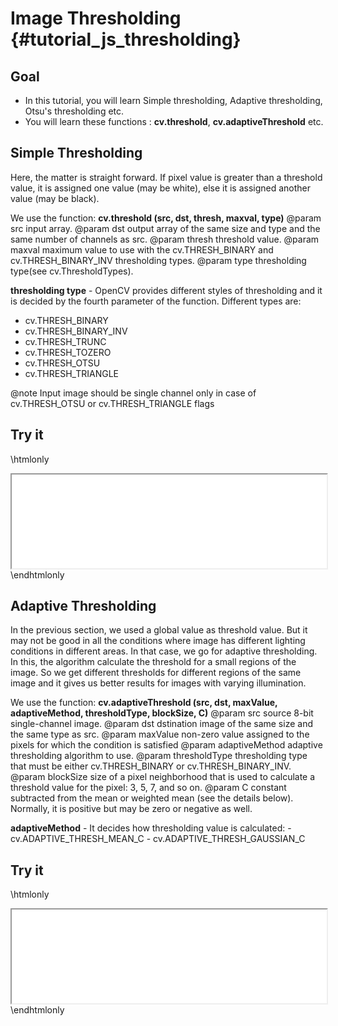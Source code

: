 Image Thresholding {#tutorial_js_thresholding}
==================

Goal
----

-   In this tutorial, you will learn Simple thresholding, Adaptive thresholding, Otsu's thresholding
    etc.
-   You will learn these functions : **cv.threshold**, **cv.adaptiveThreshold** etc.

Simple Thresholding
-------------------

Here, the matter is straight forward. If pixel value is greater than a threshold value, it is
assigned one value (may be white), else it is assigned another value (may be black).

We use the function: **cv.threshold (src, dst, thresh, maxval, type)**
@param src    input array.
@param dst    output array of the same size and type and the same number of channels as src.
@param thresh threshold value.
@param maxval maximum value to use with the cv.THRESH_BINARY and cv.THRESH_BINARY_INV thresholding types.
@param type   thresholding type(see cv.ThresholdTypes).

**thresholding type** - OpenCV provides different styles of thresholding and it is decided
by the fourth parameter of the function. Different types are:

-   cv.THRESH_BINARY
-   cv.THRESH_BINARY_INV
-   cv.THRESH_TRUNC
-   cv.THRESH_TOZERO
-   cv.THRESH_OTSU
-   cv.THRESH_TRIANGLE

@note Input image should be single channel only in case of cv.THRESH_OTSU or cv.THRESH_TRIANGLE flags

Try it
------

\htmlonly
<iframe src="../../js_thresholding_threshold.html" width="100%"
        onload="this.style.height=this.contentDocument.body.scrollHeight +'px';">
</iframe>
\endhtmlonly

Adaptive Thresholding
---------------------

In the previous section, we used a global value as threshold value. But it may not be good in all
the conditions where image has different lighting conditions in different areas. In that case, we go
for adaptive thresholding. In this, the algorithm calculate the threshold for a small regions of the
image. So we get different thresholds for different regions of the same image and it gives us better
results for images with varying illumination.

We use the function: **cv.adaptiveThreshold (src, dst, maxValue, adaptiveMethod, thresholdType, blockSize, C)**
@param src             source 8-bit single-channel image.
@param dst             dstination image of the same size and the same type as src.
@param maxValue        non-zero value assigned to the pixels for which the condition is satisfied
@param adaptiveMethod  adaptive thresholding algorithm to use.
@param thresholdType   thresholding type that must be either cv.THRESH_BINARY or cv.THRESH_BINARY_INV.
@param blockSize       size of a pixel neighborhood that is used to calculate a threshold value for the pixel: 3, 5, 7, and so on.
@param C               constant subtracted from the mean or weighted mean (see the details below). Normally, it is positive but may be zero or negative as well.

**adaptiveMethod** - It decides how thresholding value is calculated:
    -   cv.ADAPTIVE_THRESH_MEAN_C
    -   cv.ADAPTIVE_THRESH_GAUSSIAN_C

Try it
------

\htmlonly
<iframe src="../../js_thresholding_adaptiveThreshold.html" width="100%"
        onload="this.style.height=this.contentDocument.body.scrollHeight +'px';">
</iframe>
\endhtmlonly